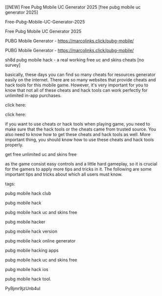 [[NEW] Free Pubg Mobile UC Generator 2025 [free pubg mobile uc generator 2025]

Free-Pubg-Mobile-UC-Generator-2025

Free Pubg Mobile UC Generator 2025

PUBG Mobile Generator - https://marcolinks.click/pubg-mobile/

PUBG Mobile Generator - https://marcolinks.click/pubg-mobile/

sh8d pubg mobile hack - a real working free uc and skins cheats [no survey]

basically, these days you can find so many cheats for resources generator easily on the internet. There are so many websites that provide cheats and hack tools for this mobile game. However, it's very important for you to know that not all of these cheats and hack tools can work perfectly for unlimited in-app purchases.

click here:

click here:

if you want to use cheats or hack tools when playing game, you need to make sure that the hack tools or the cheats came from trusted source. You also need to know how to get these cheats and hack tools as well. More important thing, you should know how to use these cheats and hack tools properly.

get free unlimited uc and skins free

as the game consist easy controls and a little hard gameplay, so it is crucial for the gamers to apply more tips and tricks in it. The following are some important tips and tricks about which all users must know.

tags:

pubg mobile hack club

pubg mobile hack

pubg mobile hack uc and skins free

pubg mobile hacker

pubg mobile hack version

pubg mobile hack online generator

pubg mobile hacking apps

pubg mobile hack uc and skins free

pubg mobile hack ios

pubg mobile hack tool.

PyBjmr9jzUnb4uI

